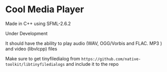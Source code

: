 # Cool Media Player

Made in C++ using SFML-2.6.2

Under Development

It should have the ability to play audio (WAV, OGG/Vorbis and FLAC. MP3 ) and video (libvlcpp) files

Make sure to get tinyfiledialog from `https://github.com/native-toolkit/libtinyfiledialogs` and include it to the repo
